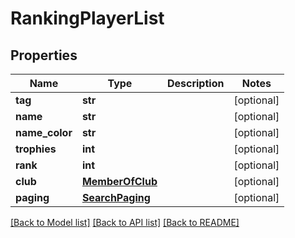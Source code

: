 # RankingPlayerList

## Properties
Name | Type | Description | Notes
------------ | ------------- | ------------- | -------------
**tag** | **str** |  | [optional] 
**name** | **str** |  | [optional] 
**name_color** | **str** |  | [optional] 
**trophies** | **int** |  | [optional] 
**rank** | **int** |  | [optional] 
**club** | [**MemberOfClub**](MemberOfClub.md) |  | [optional] 
**paging** | [**SearchPaging**](SearchPaging.md) |  | [optional] 

[[Back to Model list]](../README.md#documentation-for-models) [[Back to API list]](../README.md#documentation-for-api-endpoints) [[Back to README]](../README.md)


